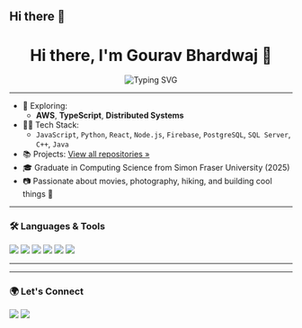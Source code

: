 ## Hi there 👋

<!--
**gbhardwaj00/gbhardwaj00** is a ✨ _special_ ✨ repository because its `README.md` (this file) appears on your GitHub profile.

Here are some ideas to get you started:

- 🔭 I’m currently working on ...
- 🌱 I’m currently learning ...
- 👯 I’m looking to collaborate on ...
- 🤔 I’m looking for help with ...
- 💬 Ask me about ...
- 📫 How to reach me: ...
- 😄 Pronouns: ...
- ⚡ Fun fact: ...
-->

<h1 align="center">Hi there, I'm Gourav Bhardwaj 👋</h1>

<p align="center">
  <img src="https://readme-typing-svg.demolab.com?font=Fira+Code&pause=1000&center=true&width=435&lines=Full+Stack+Developer;Software+Engineer;Creative+Thinker+%26+Tech+Builder;Lifelong+Learner+%F0%9F%93%9A;Welcome+to+my+GitHub+profile!" alt="Typing SVG" />
</p>

---

- 🌱 Exploring:
  - **AWS**, **TypeScript**, **Distributed Systems**
- 👨‍💻 Tech Stack:
  - `JavaScript`, `Python`, `React`, `Node.js`, `Firebase`, `PostgreSQL`, `SQL Server`, `C++`, `Java`
- 📚 Projects: [View all repositories »](https://github.com/gbhardwaj00?tab=repositories)
- 🎓 Graduate in Computing Science from Simon Fraser University (2025)
- 📷 Passionate about movies, photography, hiking, and building cool things 🚀

---

### 🛠️ Languages & Tools

<p>
  <img src="https://img.shields.io/badge/Python-3776AB?style=flat&logo=python&logoColor=white"/>
  <img src="https://img.shields.io/badge/JavaScript-F7DF1E?style=flat&logo=javascript&logoColor=black"/>
  <img src="https://img.shields.io/badge/React-61DAFB?style=flat&logo=react&logoColor=black"/>
  <img src="https://img.shields.io/badge/Firebase-FFCA28?style=flat&logo=firebase&logoColor=black"/>
  <img src="https://img.shields.io/badge/PostgreSQL-316192?style=flat&logo=postgresql&logoColor=white"/>
  <img src="https://img.shields.io/badge/Node.js-339933?style=flat&logo=node.js&logoColor=white"/>
</p>

---

---

### 🌍 Let's Connect

<p>
  <a href="https://linkedin.com/in/gbhardwaj00"><img src="https://img.shields.io/badge/LinkedIn-0077B5?style=flat&logo=linkedin&logoColor=white"/></a>
  <a href="mailto:gouravbhardwaj3007@gmail.com"><img src="https://img.shields.io/badge/Gmail-D14836?style=flat&logo=gmail&logoColor=white"/></a>
</p>

